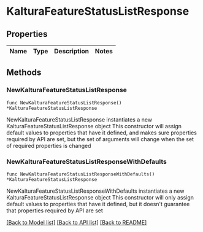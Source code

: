 # KalturaFeatureStatusListResponse

## Properties

Name | Type | Description | Notes
------------ | ------------- | ------------- | -------------

## Methods

### NewKalturaFeatureStatusListResponse

`func NewKalturaFeatureStatusListResponse() *KalturaFeatureStatusListResponse`

NewKalturaFeatureStatusListResponse instantiates a new KalturaFeatureStatusListResponse object
This constructor will assign default values to properties that have it defined,
and makes sure properties required by API are set, but the set of arguments
will change when the set of required properties is changed

### NewKalturaFeatureStatusListResponseWithDefaults

`func NewKalturaFeatureStatusListResponseWithDefaults() *KalturaFeatureStatusListResponse`

NewKalturaFeatureStatusListResponseWithDefaults instantiates a new KalturaFeatureStatusListResponse object
This constructor will only assign default values to properties that have it defined,
but it doesn't guarantee that properties required by API are set


[[Back to Model list]](../README.md#documentation-for-models) [[Back to API list]](../README.md#documentation-for-api-endpoints) [[Back to README]](../README.md)


